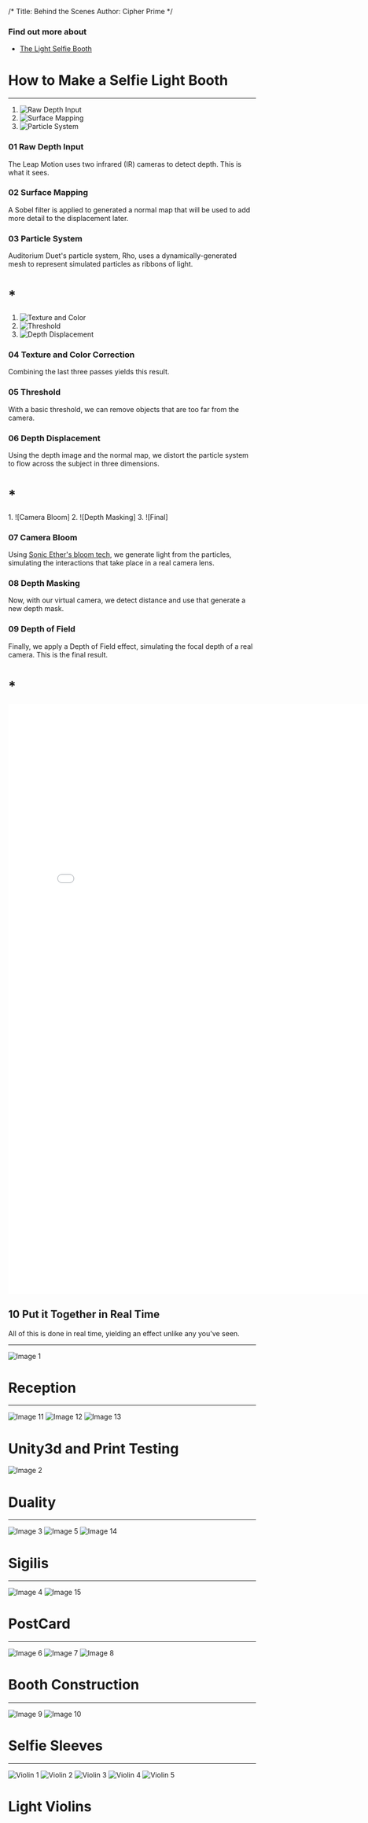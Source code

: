 /*
Title: Behind the Scenes
Author: Cipher Prime
*/

### Find out more about
* [The Light Selfie Booth](#selfie_booth)




# How to Make a Selfie Light Booth
*** 


1. ![Raw Depth Input]
2. ![Surface Mapping]
3. ![Particle System]


### 01 Raw Depth Input
The Leap Motion uses two infrared (IR) cameras to detect depth. This is what it sees.

### 02 Surface Mapping
A Sobel filter is applied to generated a normal map that will be used to add more detail to the displacement later.

### 03 Particle System
Auditorium Duet's particle system, Rho, uses a dynamically-generated mesh to represent simulated particles as ribbons of light.

# *

1. ![Texture and Color]
2. ![Threshold]
3. ![Depth Displacement]


### 04 Texture and Color Correction
Combining the last three passes yields this result.

### 05 Threshold
With a basic threshold, we can remove objects that are too far from the camera.

### 06 Depth Displacement
Using the depth image and the normal map, we distort the particle system to flow across the subject in three dimensions.

# *
<div id="#selfie_booth"></div>
1. ![Camera Bloom]
2. ![Depth Masking]
3. ![Final]


### 07 Camera Bloom
Using [Sonic Ether's bloom tech][Sonic Ether], we generate light from the particles, simulating the interactions that take place in a real camera lens.

### 08 Depth Masking
Now, with our virtual camera, we detect distance and use that generate a new depth mask.

### 09 Depth of Field
Finally, we apply a Depth of Field effect, simulating the focal depth of a real camera. This is the final result.

# *

<p>
<iframe src="//player.vimeo.com/video/143423100?autoplay=1&loop=1" width="800" height="1200" frameborder="0" webkitallowfullscreen mozallowfullscreen allowfullscreen></iframe>
</p>

## 10 Put it Together in Real Time
All of this is done in real time, yielding an effect unlike any you've seen.

***

![Image 1]
# Reception

***

![Image 11]
![Image 12]
![Image 13]
# Unity3d and Print Testing

![Image 2]
# Duality

***

![Image 3]
![Image 5]
![Image 14]
# Sigilis

***

![Image 4]
![Image 15]
# PostCard

***

![Image 6]
![Image 7]
![Image 8]
# Booth Construction

***

![Image 9]
![Image 10]

# Selfie Sleeves

***

![Violin 1]
![Violin 2]
![Violin 3]
![Violin 4]
![Violin 5]
# Light Violins

[Raw Depth Input]: /content/img/behind_the_scenes/booth_process/01%20Raw%20Depth%20Input%20-%20scaled.png
[Surface Mapping]: /content/img/behind_the_scenes/booth_process/02%20Surface%20Mapping%20-%20scaled.png
[Particle System]: /content/img/behind_the_scenes/booth_process/03%20Particle%20System.png
[Texture and Color]: /content/img/behind_the_scenes/booth_process/04%20Texture%20and%20Color.png
[Threshold]: /content/img/behind_the_scenes/booth_process/05%20Threshold.png
[Depth Displacement]: /content/img/behind_the_scenes/booth_process/06%20Depth%20Displacement.png
[Camera Bloom]: /content/img/behind_the_scenes/booth_process/07%20Camera%20Bloom.png
[Depth Masking]: /content/img/behind_the_scenes/booth_process/08%20Depth%20Masking.png
[Final]: /content/img/behind_the_scenes/booth_process/10%20Final.png


[Leap Motion]: http://www.leapmotion.com/
[Sonic Ether]: https://www.assetstore.unity3d.com/en/#!/content/17324



[Image 1]: /content/img/behind_the_scenes/city%20paper%20october%205th%202015.jpg
[Image 2]: /content/img/behind_the_scenes/duality.jpg
[Image 3]: /content/img/behind_the_scenes/IMG_0266.JPG
[Image 4]: /content/img/behind_the_scenes/IMG_0392.JPG
[Image 5]: /content/img/behind_the_scenes/IMG_0411.JPG
[Image 6]: /content/img/behind_the_scenes/IMG_0501.JPG
[Image 7]: /content/img/behind_the_scenes/IMG_0526.JPG
[Image 8]: /content/img/behind_the_scenes/IMG_0549.JPG
[Image 9]: /content/img/behind_the_scenes/IMG_0579.JPG
[Image 10]: /content/img/behind_the_scenes/IMG_0580.JPG
[Image 11]: /content/img/behind_the_scenes/IMG_0585.JPG
[Image 12]: /content/img/behind_the_scenes/IMG_2145.JPG
[Image 13]: /content/img/behind_the_scenes/IMG_2175.JPG
[Image 14]: /content/img/behind_the_scenes/IMG_2196.JPG
[Image 15]: /content/img/behind_the_scenes/postcard_front_printready.png

[Violin 1]: /content/img/behind_the_scenes/violins/IMG_2154.JPG
[Violin 2]: /content/img/behind_the_scenes/violins/IMG_2155.JPG
[Violin 3]: /content/img/behind_the_scenes/violins/IMG_2156.JPG
[Violin 4]: /content/img/behind_the_scenes/violins/IMG_2157.JPG
[Violin 5]: /content/img/behind_the_scenes/violins/IMG_2158.JPG